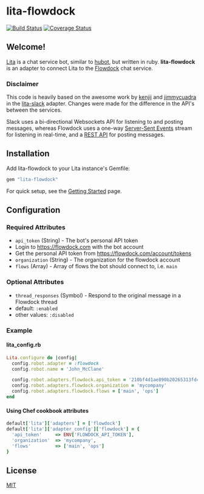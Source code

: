 # lita-flowdock

[![Build Status](https://travis-ci.org/bhouse/lita-flowdock.svg?branch=master)](https://travis-ci.org/bhouse/lita-flowdock)
[![Coverage Status](https://coveralls.io/repos/bhouse/lita-flowdock/badge.svg?branch=master)](https://coveralls.io/r/bhouse/lita-flowdock?branch=master)

## Welcome!


[Lita](https://lita.io) is a chat service bot, similar to [hubot](http://hubot.github.com), but written in ruby. **lita-flowdock** is an adapter to connect Lita to the [Flowdock](http://flowdock.com) chat service.

### Disclaimer
This code is heavily based on the awesome work by [kenjij](https://github.com/kenjij) and [jimmycuadra](https://github.com/jimmycuadra) in the [lita-slack](https://github.com/kenjij/lita-slack) adapter. Changes were made for the difference in the API's between the services.

Slack uses a bi-directional Websockets API for listening to and posting messages, whereas Flowdock uses a one-way [Server-Sent Events](https://www.flowdock.com/api/streaming) stream for listening in real-time, and a [REST API](https://www.flowdock.com/api/rest) for posting messages.


## Installation

Add lita-flowdock to your Lita instance's Gemfile:

``` ruby
gem "lita-flowdock"
```

For quick setup, see the [Getting Started](https://github.com/bhouse/lita-flowdock/tree/master/GETTING_STARTED.md) page.

## Configuration

### Required Attributes
* `api_token` (String) - The bot's personal API token
 * Login to https://flowdock.com with the bot account
 * Get the personal API token from https://flowdock.com/account/tokens
* `organization` (String) - The organization for the flowdock account
* `flows` (Array) - Array of flows the bot should connect to, i.e. `main`

### Optional Attributes
* `thread_responses` (Symbol) - Respond to the original message in a Flowdock
  thread
 * default: `:enabled`
 * other values: `:disabled`

### Example

#### lita_config.rb
```ruby
Lita.configure do |config|
  config.robot.adapter = :flowdock
  config.robot.name = 'John_McClane'

  config.robot.adapters.flowdock.api_token = '210bf4d1ae890b20265313fdc907903c'
  config.robot.adapters.flowdock.organization = 'mycompany'
  config.robot.adapters.flowdock.flows = ['main', 'ops']
end
```

#### Using Chef cookbook attributes

```ruby
default['lita']['adapters'] = ['flowdock']
default['lita']['adapter_config']['flowdock'] = {
  'api_token'     => ENV['FLOWDOCK_API_TOKEN'],
  'organization'  => 'mycompany',
  'flows'         => ['main', 'ops']
}
```

## License

[MIT](http://opensource.org/licenses/MIT)
